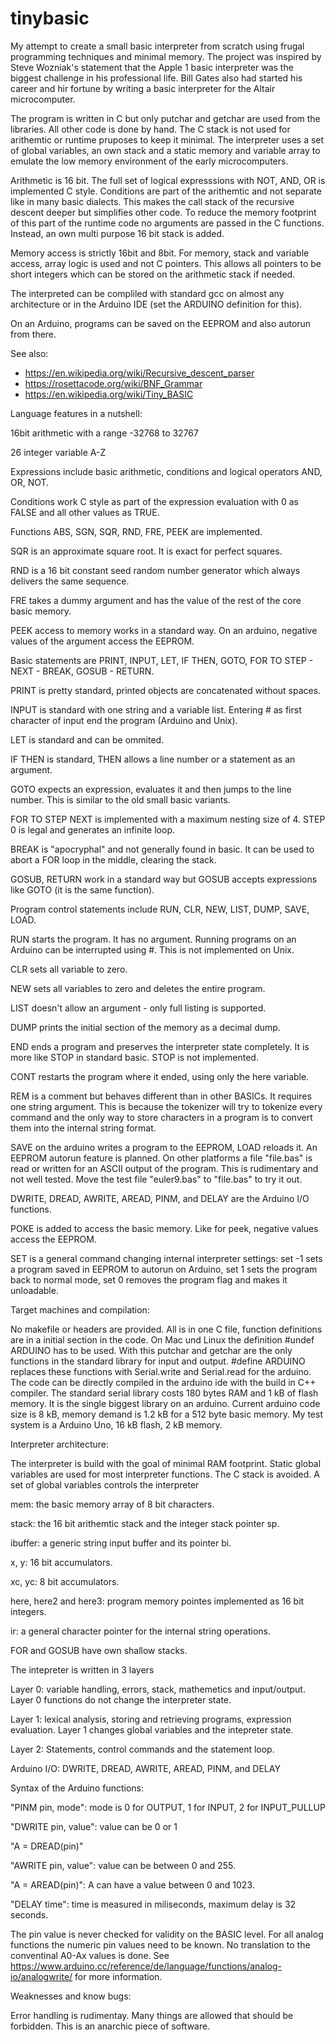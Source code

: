 # tinybasic

My attempt to create a small basic interpreter from scratch using frugal programming techniques and minimal memory. The project was inspired by Steve Wozniak's statement that the Apple 1 basic interpreter was the biggest challenge in his professional life. Bill Gates also had started his career and hir fortune by writing a basic interpreter for the Altair microcomputer. 

The program is written in C but only putchar and getchar are used from the libraries. All other code is done by hand. The C stack is not used for arithemtic or runtime pruposes to keep it minimal. The interpreter uses a set of global variables, an own stack and a static memory and variable array to emulate the low memory environment of the early microcomputers. 

Arithmetic is 16 bit. The full set of logical expresssions with NOT, AND, OR is implemented C style. Conditions are part of the arithemtic and not separate like in many basic dialects. This makes the call stack of the recursive descent deeper but simplifies other code. To reduce the memory footprint of this part of the runtime code no arguments are passed in the C functions. Instead, an own multi purpose 16 bit stack is added. 

Memory access is strictly 16bit and 8bit. For memory, stack and variable access, array logic is used and not C pointers. This allows all pointers to be short integers which can be stored on the arithmetic stack if needed. 

The interpreted can be compliled with standard gcc on almost any architecture or in the Arduino IDE (set the ARDUINO definition for this).

On an Arduino, programs can be saved on the EEPROM and also autorun from there.

See also:
- https://en.wikipedia.org/wiki/Recursive_descent_parser
- https://rosettacode.org/wiki/BNF_Grammar
- https://en.wikipedia.org/wiki/Tiny_BASIC

Language features in a nutshell: 

16bit arithmetic with a range -32768 to 32767 

26 integer variable A-Z 

Expressions include basic arithmetic, conditions and logical operators AND, OR, NOT.

Conditions work C style as part of the expression evaluation with 0 as FALSE and all other values as TRUE.

Functions ABS, SGN, SQR, RND, FRE, PEEK are implemented. 

SQR is an approximate square root. It is exact for perfect squares.

RND is a 16 bit constant seed random number generator which always delivers the same sequence.

FRE takes a dummy argument and has the value of the rest of the core basic memory.

PEEK access to memory works in a standard way. On an arduino, negative values of the argument access the EEPROM.

Basic statements are PRINT, INPUT, LET, IF THEN, GOTO, FOR TO STEP - NEXT - BREAK, GOSUB - RETURN.

PRINT is pretty standard, printed objects are concatenated without spaces.

INPUT is standard with one string and a variable list. Entering # as first character of input end the program (Arduino and Unix).

LET is standard and can be ommited. 

IF THEN is standard, THEN allows a line number or a statement as an argument.

GOTO expects an expression, evaluates it and then jumps to the line number. This is similar to the old small basic variants.

FOR TO STEP NEXT is implemented with a maximum nesting size of 4. STEP 0 is legal and generates an infinite loop.

BREAK is "apocryphal" and not generally found in basic. It can be used to abort a FOR loop in the middle, clearing the stack.

GOSUB, RETURN work in a standard way but GOSUB accepts expressions like GOTO (it is the same function).

Program control statements include RUN, CLR, NEW, LIST, DUMP, SAVE, LOAD. 

RUN starts the program. It has no argument. Running programs on an Arduino can be interrupted using #. This is not implemented on Unix. 

CLR sets all variable to zero.

NEW sets all variables to zero and deletes the entire program.

LIST doesn't allow an argument - only full listing is supported.

DUMP prints the initial section of the memory as a decimal dump.

END ends a program and preserves the interpreter state completely. It is more like STOP in standard basic. STOP is not implemented.

CONT restarts the program where it ended, using only the here variable. 

REM is a comment but behaves different than in other BASICs. It requires one string argument. This is because the tokenizer will try to tokenize every command and the only way to store characters in a program is to convert them into the internal string format.

SAVE on the arduino writes a program to the EEPROM, LOAD reloads it. An EEPROM autorun feature is planned. On other platforms a file "file.bas" is read or written for an ASCII output of the program. This is rudimentary and not well tested. Move the test file "euler9.bas" to "file.bas" to try it out.
 
DWRITE, DREAD, AWRITE, AREAD, PINM, and DELAY are the Arduino I/O functions.

POKE is added to access the basic memory. Like for peek, negative values access the EEPROM.

SET is a general command changing internal interpreter settings: set -1 sets a program saved in EEPROM to autorun on Arduino, set 1 sets the program back to normal mode, set 0 removes the program flag and makes it unloadable.

Target machines and compilation:

No makefile or headers are provided. All is in one C file, function definitions are in a initial section in the code. On Mac und Linux the definition #undef ARDUINO has to be used. With this putchar and getchar are the only functions in the standard library for input and output. #define ARDUINO replaces these functions with Serial.write and Serial.read for the arduino. The code can be directly compiled in the arduino ide with the build in C++ compiler. The standard serial library costs 180 bytes RAM and 1 kB of flash memory. It is the single biggest library on an arduino. Current arduino code size is 8 kB, memory demand is 1.2 kB for a 512 byte basic memory. My test system is a Arduino Uno, 16 kB flash, 2 kB memory.

Interpreter architecture:

The interpreter is build with the goal of minimal RAM footprint. Static global variables are used for most interpreter functions. The C stack is avoided. A set of global variables controls the interpreter

mem: the basic memory array of 8 bit characters.

stack: the 16 bit arithemtic stack and the integer stack pointer sp.

ibuffer: a generic string input buffer and its pointer bi.

x, y: 16 bit accumulators.

xc, yc: 8 bit accumulators.

here, here2 and here3: program memory pointes implemented as 16 bit integers.

ir: a general character pointer for the internal string operations.

FOR and GOSUB have own shallow stacks.

The intepreter is written in 3 layers

Layer 0: variable handling, errors, stack, mathemetics and input/output. Layer 0 functions do not change the interpreter state.

Layer 1: lexical analysis, storing and retrieving programs, expression evaluation. Layer 1 changes global variables and the intepreter state. 

Layer 2: Statements, control commands and the statement loop.

Arduino I/O: DWRITE, DREAD, AWRITE, AREAD, PINM, and DELAY 

Syntax of the Arduino functions: 

"PINM pin, mode": mode is 0 for OUTPUT, 1 for INPUT, 2 for INPUT_PULLUP

"DWRITE pin, value": value can be 0 or 1

"A = DREAD(pin)"

"AWRITE pin, value": value can be between 0 and 255.

"A = AREAD(pin)": A can have a value between 0 and 1023.

"DELAY time": time is measured in miliseconds, maximum delay is 32 seconds. 

The pin value is never checked for validity on the BASIC level. For all analog functions the numeric pin values need to be known. No translation to the conventinal A0-Ax values is done. See https://www.arduino.cc/reference/de/language/functions/analog-io/analogwrite/ for more information.

Weaknesses and know bugs:

Error handling is rudimentay. Many things are allowed that should be forbidden. This is an anarchic piece of software.




